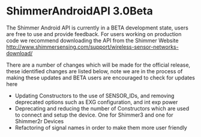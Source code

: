 # ShimmerAndroidAPI 3.0Beta

The Shimmer Android API is currently in a BETA development state, users are free to use and provide feedback. For users working on production code we recommend downloading the API from the Shimmer Website http://www.shimmersensing.com/support/wireless-sensor-networks-download/

There are a number of changes which will be made for the official release, these identified changes are listed below, note we are in the process of making these updates and BETA users are encouraged to check for updates here
- Updating Constructors to the use of SENSOR_IDs, and removing deprecated options such as EXG configuration, and int exp power
- Deprecating and reducing the number of Constructors which are used to connect and setup the device. One for Shimmer3 and one for Shimmer2r Devices
- Refactoring of signal names in order to make them more user friendly

